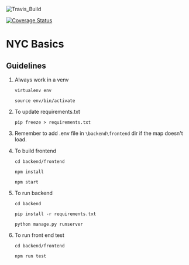 ![Travis_Build](https://img.shields.io/travis/gcivil-nyu-org/team-5-inperson/develop)

[![Coverage Status](https://coveralls.io/repos/github/gcivil-nyu-org/team-5-inperson/badge.svg?branch=develop)](https://coveralls.io/github/gcivil-nyu-org/team-5-inperson?branch=develop)

# NYC Basics

## Guidelines
1. Always work in a venv

    ```virtualenv env```

    ```source env/bin/activate```

2. To update requirements.txt

    ```pip freeze > requirements.txt```

3. Remember to add .env file in ```\backend\frontend``` dir if the map doesn't load.

4. To build frontend

    ```cd backend/frontend```

    ```npm install```

    ```npm start```

5. To run backend

    ```cd backend```

    ```pip install -r requirements.txt```

    ```python manage.py runserver```

6. To run front end test

    ```cd backend/frontend```

    ```npm run test```

